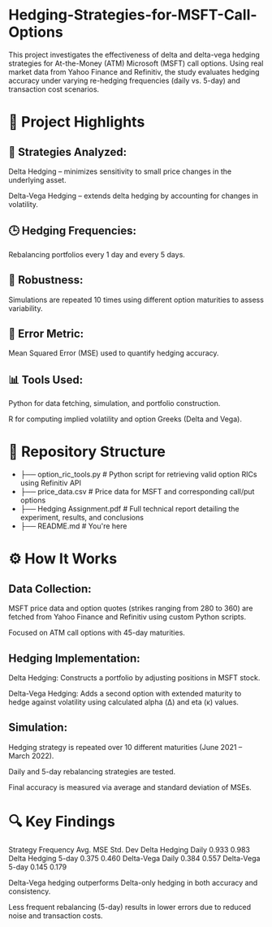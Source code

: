 # Hedging-Strategies-for-MSFT-Call-Options
This project investigates the effectiveness of delta and delta-vega hedging strategies for At-the-Money (ATM) Microsoft (MSFT) call options. Using real market data from Yahoo Finance and Refinitiv, the study evaluates hedging accuracy under varying re-hedging frequencies (daily vs. 5-day) and transaction cost scenarios.

# 📌 Project Highlights
## 🧠 Strategies Analyzed:

Delta Hedging – minimizes sensitivity to small price changes in the underlying asset.

Delta-Vega Hedging – extends delta hedging by accounting for changes in volatility.

## 🕒 Hedging Frequencies:

Rebalancing portfolios every 1 day and every 5 days.

## 🔁 Robustness:

Simulations are repeated 10 times using different option maturities to assess variability.

## 🧮 Error Metric:

Mean Squared Error (MSE) used to quantify hedging accuracy.

## 📊 Tools Used:

Python for data fetching, simulation, and portfolio construction.

R for computing implied volatility and option Greeks (Delta and Vega).

# 📂 Repository Structure
- ├── option_ric_tools.py       # Python script for retrieving valid option RICs using Refinitiv API
- ├── price_data.csv            # Price data for MSFT and corresponding call/put options
- ├── Hedging Assignment.pdf    # Full technical report detailing the experiment, results, and conclusions
- ├── README.md                 # You're here

# ⚙️ How It Works
## Data Collection:

MSFT price data and option quotes (strikes ranging from 280 to 360) are fetched from Yahoo Finance and Refinitiv using custom Python scripts.

Focused on ATM call options with 45-day maturities.

## Hedging Implementation:

Delta Hedging: Constructs a portfolio by adjusting positions in MSFT stock.

Delta-Vega Hedging: Adds a second option with extended maturity to hedge against volatility using calculated alpha (Δ) and eta (κ) values.

## Simulation:

Hedging strategy is repeated over 10 different maturities (June 2021 – March 2022).

Daily and 5-day rebalancing strategies are tested.

Final accuracy is measured via average and standard deviation of MSEs.

# 🔍 Key Findings
Strategy	Frequency	Avg. MSE	Std. Dev
Delta Hedging	Daily	0.933	0.983
Delta Hedging	5-day	0.375	0.460
Delta-Vega	Daily	0.384	0.557
Delta-Vega	5-day	0.145	0.179

Delta-Vega hedging outperforms Delta-only hedging in both accuracy and consistency.

Less frequent rebalancing (5-day) results in lower errors due to reduced noise and transaction costs.
